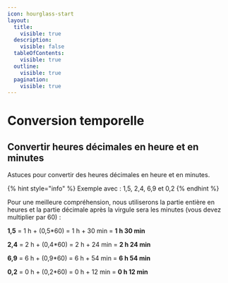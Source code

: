 ```yaml
---
icon: hourglass-start
layout:
  title:
    visible: true
  description:
    visible: false
  tableOfContents:
    visible: true
  outline:
    visible: true
  pagination:
    visible: true
---
```


# Conversion temporelle

## Convertir heures décimales en heure et en minutes

Astuces pour convertir des heures décimales en heure et en minutes.

{% hint style="info" %}
Exemple avec : 1,5, 2,4, 6,9 et 0,2
{% endhint %}

Pour une meilleure compréhension, nous utiliserons la partie entière en heures et la partie décimale après la virgule sera les minutes (vous devez multiplier par 60) :

**1,5** = 1 h + (0,5\*60) = 1 h + 30 min = **1 h 30 min**

**2,4** = 2 h + (0,4\*60) = 2 h + 24 min = **2 h 24 min**

**6,9** = 6 h + (0,9\*60) = 6 h + 54 min = **6 h 54 min**

**0,2** = 0 h + (0,2\*60) = 0 h + 12 min = **0 h 12 min**
